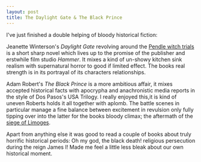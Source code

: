 ```yaml
---
layout: post
title: The Daylight Gate & The Black Prince
---
```

I've just finished a double helping of bloody historical fiction:

Jeanette Winterson's _Daylight Gate_ revolving around the [Pendle witch trials](https://en.wikipedia.org/wiki/Pendle_witches) is a short sharp novel which lives up to the promise of the publisher and erstwhile film studio _Hammer_. It mixes a kind of un-showy kitchen sink realism with supernatural horror to good if limited effect. The books real strength is in its portrayal of its characters relationships.

Adam Robert's _The Black Prince_ is a more ambitious affair, it mixes accepted historical facts with apocrypha and anachronistic media reports in the style of Dos Pasos's USA Trilogy. I really enjoyed this,it is kind of uneven Roberts holds it all together with aplomb. The battle scenes in particular manage a fine balance between excitement in revulsion only fully tipping over into the latter for the books bloody climax; the aftermath of the [siege of Limoges](https://en.wikipedia.org/wiki/Siege_of_Limoges).

Apart from anything else it was good to read a couple of books about truly horrific historical periods: Oh my god, the black death! religious persecution during the reign James I! Made me feel a little less bleak about our own historical moment.